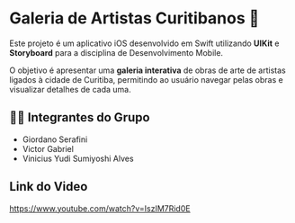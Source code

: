 # Galeria de Artistas Curitibanos 🎨

Este projeto é um aplicativo iOS desenvolvido em Swift utilizando **UIKit** e **Storyboard** para a disciplina de Desenvolvimento Mobile.

O objetivo é apresentar uma **galeria interativa** de obras de arte de artistas ligados à cidade de Curitiba, permitindo ao usuário navegar pelas obras e visualizar detalhes de cada uma.


## 👨‍💻 Integrantes do Grupo

- Giordano Serafini
- Victor Gabriel
- Vinicius Yudi Sumiyoshi Alves

## Link do Video
https://www.youtube.com/watch?v=IszIM7Rid0E
